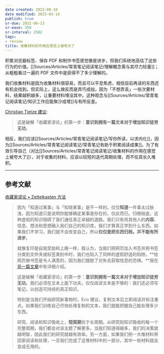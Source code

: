 ```yaml
---
date created: 2022-08-10
date modified: 2023-03-14
publish: true
sr-due: 2031-06-13
sr-ease: 358
sr-interval: 2582
tags:
- review
title: 收集材料的作用在感觉上被夸大了
---
```

积累浏览器标签、保存 PDF 和制作书签感觉像是进步，但我们系统地高估了这些行为的价值。[[Sources/Articles/常青笔记阅读笔记/理解概念需与其尽力较量]]；从粗粗看过一遍的 PDF 文件中是获得不了多少理解的。

我们收集材料是因为收集材料很容易，而且可以平息焦虑，相信目前再读的东西还有机会找到。但实际上，这么做反而是弄巧成拙，因为「不想弄丢」一些次要材料，结果越积越多，让重要材料埋没其中。这种观念与[[Sources/Articles/常青笔记阅读笔记/知识工作应能聚沙成塔]]与有所反差。

[Christian Tietze 建议](https://zettelkasten.de/posts/collectors-fallacy/):

> 这是破解「收藏家谬论」的第一步：**意识到拥有一篇文本对于增加知识徒劳无功**。

相反，我们应该[[Sources/Articles/常青笔记阅读笔记/写你所读，以求内化]]，因为[[Sources/Articles/常青笔记阅读笔记/常青笔记有助于积累阅读成果]]。为了有效引导自己（对比[[Sources/Articles/常青笔记阅读笔记/收集材料的作用在感觉上被夸大了]]），对于收集的材料，应该以较短的迭代周期处理，而不任其长久堆积。

___

## 参考文献

[收藏家谬论 • Zettelkasten 方法](https://zettelkasten.de/posts/collectors-fallacy/)

> 因为「知道过某事」与「知晓某事」是不一样的。仅仅**知道**一件事太过肤浅，因为知道只是说明你能够确定某事是存在的，仅此而已。归根结底，这种虚假的知识阻碍了我们通往真正卓越的道路。我们只有将其他人的**内容**、信息、想法和思想融入我们自己的知识库，我们才算真正学到什么东西。如果我们不学习，我们就不会改变自己，所以**仅仅是把东西归档，并不能有所进步**。
>
> 就像复印是自我奖励和上瘾一样，我认为，当我们把网页加入书签并把书签分类到文件夹或标签类别中时，我们也陷入了同样的虚假舒适的陷阱。**给网页做书签是令人满意的，因为我们摆脱了对失去获取信息的恐惧。**我在[另一篇文章](https://zettelkasten.de/posts/reading-web-rss-note-taking)中有详细介绍。
>
> 这是破解「收藏家谬论」的第一步：**意识到拥有一篇文本对于增加知识徒劳无功**。我们必须在文本上面下功夫。仅仅阅读文本是不够的：我们还必须写笔记，以创造可持续的真正知识。
>
> 特别是当我们开始研究新事物时，Eco 建议，复制文本后立即阅读并标注重点。如果我们训练自己尽快处理复制的文本，我们就能把握自己能处理多少东西。
>
> 研究、阅读和知识吸收上，**短周期**优于长周期。从研究到知识吸收的每一个完整周期，我们都会对该主题了解更多。当我们知道得越多，我们的决策就越明智，因此我们的研究就越有效率。另一方面，如果我们把一大堆材料带回家阅读和处理，一旦我们完成了这堆材料中的一部分，其中一些材料就会变成无用的。